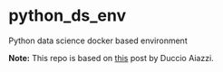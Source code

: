 # python_ds_env
Python data science docker based environment 

__Note:__ This repo is based on [this](https://towardsdatascience.com/a-working-environment-for-geospatial-analysis-with-docker-python-and-postgresql-670c2be58e0a) post by Duccio Aiazzi. 
